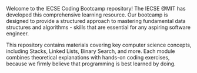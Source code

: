 Welcome to the IECSE Coding Bootcamp repository! The IECSE @MIT has developed this comprehensive learning resource. Our bootcamp is designed to provide a structured approach to mastering fundamental data structures and algorithms - skills that are essential for any aspiring software engineer. 

This repository contains materials covering key computer science concepts, including Stacks, Linked Lists, Binary Search, and more. Each module combines theoretical explanations with hands-on coding exercises, because we firmly believe that programming is best learned by doing. 
